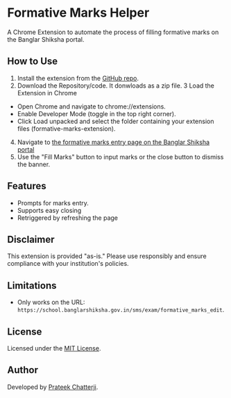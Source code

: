 # Formative Marks Helper

A Chrome Extension to automate the process of filling formative marks on the Banglar Shiksha portal.

## How to Use

1. Install the extension from the [GitHub repo](https://github.com/prateekchatterji/formative-marks-extension).
2. Download the Repository/code. It donwloads as a zip file.
   3 Load the Extension in Chrome

- Open Chrome and navigate to chrome://extensions.
- Enable Developer Mode (toggle in the top right corner).
- Click Load unpacked and select the folder containing your extension files (formative-marks-extension).

4. Navigate to [the formative marks entry page on the Banglar Shiksha portal](https://school.banglarshiksha.gov.in/sms/exam/formative_marks_edit)
5. Use the "Fill Marks" button to input marks or the close button to dismiss the banner.

## Features

- Prompts for marks entry.
- Supports easy closing
- Retriggered by refreshing the page

## Disclaimer

This extension is provided "as-is." Please use responsibly and ensure compliance with your institution's policies.

## Limitations

- Only works on the URL: `https://school.banglarshiksha.gov.in/sms/exam/formative_marks_edit`.

## License

Licensed under the [MIT License](LICENSE).

## Author

Developed by [Prateek Chatterji](https://github.com/prateekchatterji/).
